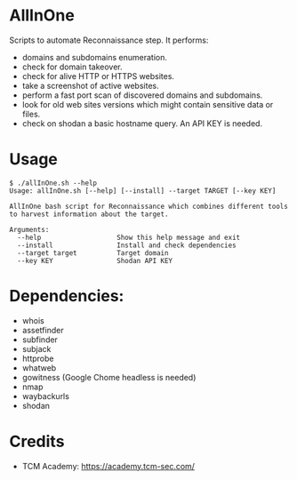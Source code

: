 # AllInOne
Scripts to automate Reconnaissance step.
It performs:
- domains and subdomains enumeration.
- check for domain takeover.
- check for alive HTTP or HTTPS websites.
- take a screenshot of active websites.
- perform a fast port scan of discovered domains and subdomains.
- look for old web sites versions which might contain sensitive data or files.
- check on shodan a basic hostname query. An API KEY is needed.

# Usage
```
$ ./allInOne.sh --help
Usage: allInOne.sh [--help] [--install] --target TARGET [--key KEY]

AllInOne bash script for Reconnaissance which combines different tools to harvest information about the target.

Arguments:
  --help                   Show this help message and exit
  --install                Install and check dependencies
  --target target          Target domain
  --key KEY                Shodan API KEY
```
# Dependencies:
- whois
- assetfinder
- subfinder
- subjack
- httprobe
- whatweb
- gowitness (Google Chome headless is needed)
- nmap
- waybackurls
- shodan

# Credits
- TCM Academy: https://academy.tcm-sec.com/
